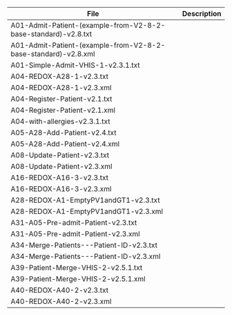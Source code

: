 File|Description
----|-----------
A01-Admit-Patient-(example-from-V2-8-2-base-standard)-v2.8.txt|
A01-Admit-Patient-(example-from-V2-8-2-base-standard)-v2.8.xml|
A01-Simple-Admit-VHIS-1-v2.3.1.txt|
A04-REDOX-A28-1-v2.3.txt|
A04-REDOX-A28-1-v2.3.xml|
A04-Register-Patient-v2.1.txt|
A04-Register-Patient-v2.1.xml|
A04-with-allergies-v2.3.1.txt|
A05-A28-Add-Patient-v2.4.txt|
A05-A28-Add-Patient-v2.4.xml|
A08-Update-Patient-v2.3.txt|
A08-Update-Patient-v2.3.xml|
A16-REDOX-A16-3-v2.3.txt|
A16-REDOX-A16-3-v2.3.xml|
A28-REDOX-A1-EmptyPV1andGT1-v2.3.txt|
A28-REDOX-A1-EmptyPV1andGT1-v2.3.xml|
A31-A05-Pre-admit-Patient-v2.3.txt|
A31-A05-Pre-admit-Patient-v2.3.xml|
A34-Merge-Patients---Patient-ID-v2.3.txt|
A34-Merge-Patients---Patient-ID-v2.3.xml|
A39-Patient-Merge-VHIS-2-v2.5.1.txt|
A39-Patient-Merge-VHIS-2-v2.5.1.xml|
A40-REDOX-A40-2-v2.3.txt|
A40-REDOX-A40-2-v2.3.xml|
